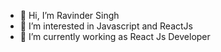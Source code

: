 - 👋 Hi, I’m Ravinder Singh
- 👀 I’m interested in Javascript and ReactJs
- 🌱 I’m currently working as React Js Developer


<!---
rsingh-vi/rsingh-vi is a ✨ special ✨ repository because its `README.md` (this file) appears on your GitHub profile.
You can click the Preview link to take a look at your changes.
--->
